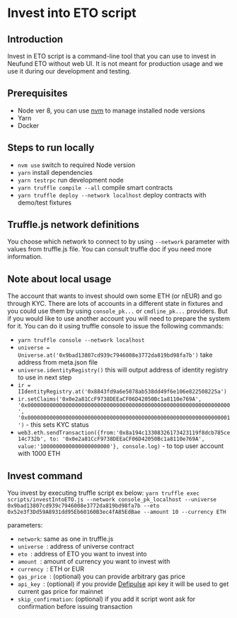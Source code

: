 # Invest into ETO script

## Introduction
Invest in ETO script is a command-line tool that you can use to invest in Neufund ETO without web UI. It is not meant for production usage and we use it during our development and testing.

## Prerequisites
- Node ver 8, you can use [nvm](https://github.com/nvm-sh/nvm) to manage installed node versions
- Yarn
- Docker

## Steps to run locally
- `nvm use` switch to required Node version
- `yarn` install dependencies
- `yarn testrpc` run development node
- `yarn truffle compile --all` compile smart contracts
- `yarn truffle deploy --network localhost` deploy contracts with demo/test fixtures

## Truffle.js network definitions
You choose which network to connect to by using `--network` parameter with values from truffle.js file. You can consult truffle doc if you need more information.

## Note about local usage
The account that wants to invest should own some ETH (or nEUR) and go through KYC. There are lots of accounts in a different state in fixtures and you could use them by using `console_pk...` or `cmdline_pk...` providers. But if you would like to use another account you will need to prepare the system for it. You can do it using truffle console to issue the following commands:
- `yarn truffle console --network localhost`
- `universe = Universe.at('0x9bad13807cd939c7946008e3772da819bd98fa7b')` take address from meta.json file
- `universe.identityRegistry()` this will output address of identity registry to use in next step
- `ir = IIdentityRegistry.at('0x8843fd9a6e5078ab538dd49f6e106e822508225a')`
- `ir.setClaims('0x0e2a81CcF9738DEEaCF06D42050Bc1a8110e769A', '0x0000000000000000000000000000000000000000000000000000000000000000', '0x0000000000000000000000000000000000000000000000000000000000000001')` - this sets KYC status
- `web3.eth.sendTransaction({from:'0x8a194c13308326173423119f8dcb785ce14c732b', to: '0x0e2a81CcF9738DEEaCF06D42050Bc1a8110e769A', value:'1000000000000000000000'}, console.log)` - to top user account with 1000 ETH


## Invest command
You invest by executing truffle script ex below:
`yarn truffle exec scripts/investIntoETO.js --network console_pk_localhost --universe 0x9bad13807cd939c7946008e3772da819bd98fa7b --eto 0x52e3f3Dd59A8931dd95Eb60160B3ec4fA85EdBae --amount 10 --currency ETH`

parameters:
- `network`: same as one in truffle.js
- `universe `: address of universe contract
- `eto `: address of ETO you want to invest into
- `amount `: amount of currency you want to invest with
- `currency `: ETH or EUR
- `gas_price `: (optional) you can provide arbitrary gas price
- `api_key `: (optional) if you provide [Defipulse](https://defipulse.com/) api key it will be used to get current gas price for mainnet
- `skip_confirmation`: (optional) if you add it script wont ask for confirmation before issuing transaction
